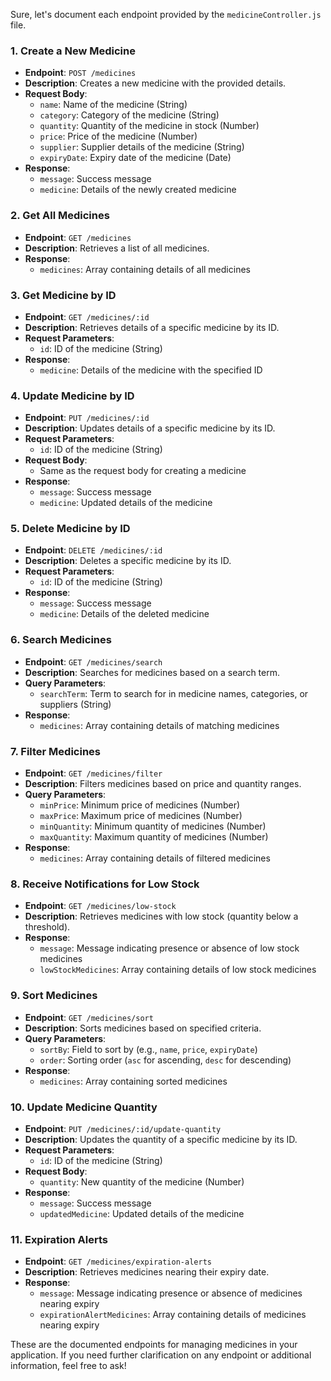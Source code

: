 Sure, let's document each endpoint provided by the `medicineController.js` file.

### 1. Create a New Medicine

- **Endpoint**: `POST /medicines`
- **Description**: Creates a new medicine with the provided details.
- **Request Body**:
  - `name`: Name of the medicine (String)
  - `category`: Category of the medicine (String)
  - `quantity`: Quantity of the medicine in stock (Number)
  - `price`: Price of the medicine (Number)
  - `supplier`: Supplier details of the medicine (String)
  - `expiryDate`: Expiry date of the medicine (Date)
- **Response**:
  - `message`: Success message
  - `medicine`: Details of the newly created medicine

### 2. Get All Medicines

- **Endpoint**: `GET /medicines`
- **Description**: Retrieves a list of all medicines.
- **Response**:
  - `medicines`: Array containing details of all medicines

### 3. Get Medicine by ID

- **Endpoint**: `GET /medicines/:id`
- **Description**: Retrieves details of a specific medicine by its ID.
- **Request Parameters**:
  - `id`: ID of the medicine (String)
- **Response**:
  - `medicine`: Details of the medicine with the specified ID

### 4. Update Medicine by ID

- **Endpoint**: `PUT /medicines/:id`
- **Description**: Updates details of a specific medicine by its ID.
- **Request Parameters**:
  - `id`: ID of the medicine (String)
- **Request Body**:
  - Same as the request body for creating a medicine
- **Response**:
  - `message`: Success message
  - `medicine`: Updated details of the medicine

### 5. Delete Medicine by ID

- **Endpoint**: `DELETE /medicines/:id`
- **Description**: Deletes a specific medicine by its ID.
- **Request Parameters**:
  - `id`: ID of the medicine (String)
- **Response**:
  - `message`: Success message
  - `medicine`: Details of the deleted medicine

### 6. Search Medicines

- **Endpoint**: `GET /medicines/search`
- **Description**: Searches for medicines based on a search term.
- **Query Parameters**:
  - `searchTerm`: Term to search for in medicine names, categories, or suppliers (String)
- **Response**:
  - `medicines`: Array containing details of matching medicines

### 7. Filter Medicines

- **Endpoint**: `GET /medicines/filter`
- **Description**: Filters medicines based on price and quantity ranges.
- **Query Parameters**:
  - `minPrice`: Minimum price of medicines (Number)
  - `maxPrice`: Maximum price of medicines (Number)
  - `minQuantity`: Minimum quantity of medicines (Number)
  - `maxQuantity`: Maximum quantity of medicines (Number)
- **Response**:
  - `medicines`: Array containing details of filtered medicines

### 8. Receive Notifications for Low Stock

- **Endpoint**: `GET /medicines/low-stock`
- **Description**: Retrieves medicines with low stock (quantity below a threshold).
- **Response**:
  - `message`: Message indicating presence or absence of low stock medicines
  - `lowStockMedicines`: Array containing details of low stock medicines

### 9. Sort Medicines

- **Endpoint**: `GET /medicines/sort`
- **Description**: Sorts medicines based on specified criteria.
- **Query Parameters**:
  - `sortBy`: Field to sort by (e.g., `name`, `price`, `expiryDate`)
  - `order`: Sorting order (`asc` for ascending, `desc` for descending)
- **Response**:
  - `medicines`: Array containing sorted medicines

### 10. Update Medicine Quantity

- **Endpoint**: `PUT /medicines/:id/update-quantity`
- **Description**: Updates the quantity of a specific medicine by its ID.
- **Request Parameters**:
  - `id`: ID of the medicine (String)
- **Request Body**:
  - `quantity`: New quantity of the medicine (Number)
- **Response**:
  - `message`: Success message
  - `updatedMedicine`: Updated details of the medicine

### 11. Expiration Alerts

- **Endpoint**: `GET /medicines/expiration-alerts`
- **Description**: Retrieves medicines nearing their expiry date.
- **Response**:
  - `message`: Message indicating presence or absence of medicines nearing expiry
  - `expirationAlertMedicines`: Array containing details of medicines nearing expiry

These are the documented endpoints for managing medicines in your application. If you need further clarification on any endpoint or additional information, feel free to ask!